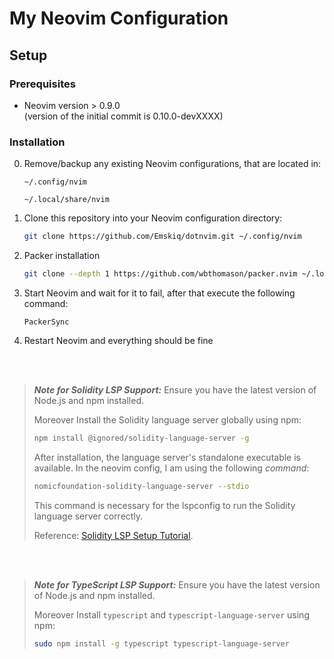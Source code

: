 # My Neovim Configuration

## Setup

### Prerequisites

- Neovim version > 0.9.0<br>
  (version of the initial commit is 0.10.0-devXXXX)

### Installation
0. Remove/backup any existing Neovim configurations, that are located in:
   
    `~/.config/nvim`

    `~/.local/share/nvim`
1. Clone this repository into your Neovim configuration directory:

    ```bash
    git clone https://github.com/Emskiq/dotnvim.git ~/.config/nvim
    ```
2. Packer installation
    ```bash
   git clone --depth 1 https://github.com/wbthomason/packer.nvim ~/.local/share/nvim/site/pack/packer/start/packer.nvim
    ```
3. Start Neovim and wait for it to fail, after that execute the following command:

   ```vim
   PackerSync
   ```

4. Restart Neovim and everything should be fine

<br/>

<br/>

> **_Note for Solidity LSP Support:_** Ensure you have the latest version of Node.js and npm installed.
>
> Moreover Install the Solidity language server globally using npm:
>
>    ```bash
>    npm install @ignored/solidity-language-server -g
>    ```
>
> After installation, the language server's standalone executable is available. In the neovim config, I am using the following _command_:
>
>    ```bash
>    nomicfoundation-solidity-language-server --stdio
>    ```
>
>    This command is necessary for the lspconfig to run the Solidity language server correctly.
>
> Reference: [Solidity LSP Setup Tutorial](https://wizzardhat.com/solidity-lsp-neovim-setup/).

<br/>

<br/>

> **_Note for TypeScript LSP Support:_** Ensure you have the latest version of Node.js and npm installed.
>
> Moreover Install `typescript` and `typescript-language-server` using npm:
>
>    ```bash
>    sudo npm install -g typescript typescript-language-server
>    ```
